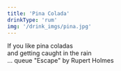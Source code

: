```yaml
---
title: 'Pina Colada'
drinkType: 'rum'
img: '/drink_imgs/pina.jpg'
---
```

If you like pina coladas <br> and getting caught in the rain <br>... queue "Escape" by Rupert Holmes
